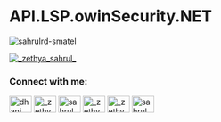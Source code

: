 # API.LSP.owinSecurity.NET

<p align="left"> <img src="https://komarev.com/ghpvc/?username=sahrulrd-smatel&label=Profile%20views&color=0e75b6&style=flat" alt="sahrulrd-smatel" /> </p>


<p align="left"> <a href="https://twitter.com/_zethya_sahrul_" target="blank"><img src="https://img.shields.io/twitter/follow/_zethya_sahrul_?logo=twitter&style=for-the-badge" alt="_zethya_sahrul_" /></a> </p>

<h3 align="left">Connect with me:</h3>
<p align="left">
<a href="https://dev.to/dhani" target="blank"><img align="center" src="https://cdn.jsdelivr.net/npm/simple-icons@3.0.1/icons/dev-dot-to.svg" alt="dhani" height="30" width="40" /></a>
<a href="https://twitter.com/_zethya_sahrul_" target="blank"><img align="center" src="https://cdn.jsdelivr.net/npm/simple-icons@3.0.1/icons/twitter.svg" alt="_zethya_sahrul_" height="30" width="40" /></a>
<a href="https://linkedin.com/in/sahrul ramadhani" target="blank"><img align="center" src="https://cdn.jsdelivr.net/npm/simple-icons@3.0.1/icons/linkedin.svg" alt="sahrul ramadhani" height="30" width="40" /></a>
<a href="https://fb.com/_zethya_sahrul_" target="blank"><img align="center" src="https://cdn.jsdelivr.net/npm/simple-icons@3.0.1/icons/facebook.svg" alt="_zethya_sahrul_" height="30" width="40" /></a>
<a href="https://instagram.com/_zethya_sahrul_" target="blank"><img align="center" src="https://cdn.jsdelivr.net/npm/simple-icons@3.0.1/icons/instagram.svg" alt="_zethya_sahrul_" height="30" width="40" /></a>
<a href="https://www.hackerrank.com/sahrul_r_dhani" target="blank"><img align="center" src="https://cdn.jsdelivr.net/npm/simple-icons@3.0.1/icons/hackerrank.svg" alt="sahrul_r_dhani" height="30" width="40" /></a>
</p>
